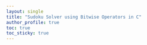```yaml
---
layout: single
title: "Sudoku Solver using Bitwise Operators in C"
author_profile: true
toc: true
toc_sticky: true
---
```

